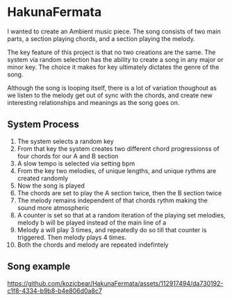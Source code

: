 # HakunaFermata

I wanted to create an Ambient music piece. The song consists of two main parts, a section playing chords, and a section playing the melody.

The key feature of this project is that no two creations are the same. The system via random selection has the ability to create a song in any major or minor key. The choice it makes for key ultimately dictates the genre of the song.

Although the song is looping itself, there is a lot of variation thoughout as we listen to the melody get out of sync with the chords, and create new interesting relationships and meanings as the song goes on.

## System Process

1. The system selects a random key
2. From that key the system creates two different chord progressionss of four chords for our A and B section
3. A slow tempo is selected via setting bpm
4. From the key two melodies, of unique lengths, and unique rythms are created randomly
5. Now the song is played
6. The chords are set to play the A section twice, then the B section twice
7. The melody remains independent of that chords rythm making the sound more atmospheric
8. A counter is set so that at a random iteration of the playing set melodies, melody b will be played instead of the main line of a
9. Melody a will play 3 times, and repeatedly do so till that counter is triggered. Then melody plays 4 times.
10. Both the chords and melody are repeated indefintely

## Song example
https://github.com/kozicbear/HakunaFermata/assets/112917494/da730192-c1f8-4334-b9b8-b4e806d0a8c7

